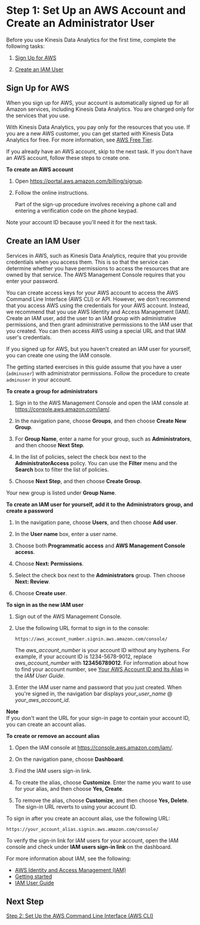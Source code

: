 # Step 1: Set Up an AWS Account and Create an Administrator User<a name="earlier-gs-1_11-setting-up"></a>

Before you use Kinesis Data Analytics for the first time, complete the following tasks:

1. [Sign Up for AWS](#earlier-gs-1_11-setting-up-signup)

1. [Create an IAM User](#earlier-gs-1_11-setting-up-iam)

## Sign Up for AWS<a name="earlier-gs-1_11-setting-up-signup"></a>

When you sign up for AWS, your account is automatically signed up for all Amazon services, including Kinesis Data Analytics\. You are charged only for the services that you use\.

With Kinesis Data Analytics, you pay only for the resources that you use\. If you are a new AWS customer, you can get started with Kinesis Data Analytics for free\. For more information, see [AWS Free Tier](https://aws.amazon.com/free/)\.

If you already have an AWS account, skip to the next task\. If you don't have an AWS account, follow these steps to create one\.

**To create an AWS account**

1. Open [https://portal\.aws\.amazon\.com/billing/signup](https://portal.aws.amazon.com/billing/signup)\.

1. Follow the online instructions\.

   Part of the sign\-up procedure involves receiving a phone call and entering a verification code on the phone keypad\.

Note your account ID because you'll need it for the next task\.

## Create an IAM User<a name="earlier-gs-1_11-setting-up-iam"></a>

Services in AWS, such as Kinesis Data Analytics, require that you provide credentials when you access them\. This is so that the service can determine whether you have permissions to access the resources that are owned by that service\. The AWS Management Console requires that you enter your password\. 

You can create access keys for your AWS account to access the AWS Command Line Interface \(AWS CLI\) or API\. However, we don't recommend that you access AWS using the credentials for your AWS account\. Instead, we recommend that you use AWS Identity and Access Management \(IAM\)\. Create an IAM user, add the user to an IAM group with administrative permissions, and then grant administrative permissions to the IAM user that you created\. You can then access AWS using a special URL and that IAM user's credentials\.

If you signed up for AWS, but you haven't created an IAM user for yourself, you can create one using the IAM console\.

The getting started exercises in this guide assume that you have a user \(`adminuser`\) with administrator permissions\. Follow the procedure to create `adminuser` in your account\.





**To create a group for administrators**

1. Sign in to the AWS Management Console and open the IAM console at [https://console\.aws\.amazon\.com/iam/](https://console.aws.amazon.com/iam/)\.

1. In the navigation pane, choose **Groups**, and then choose **Create New Group**\.

1. For **Group Name**, enter a name for your group, such as **Administrators**, and then choose **Next Step**\.

1. In the list of policies, select the check box next to the **AdministratorAccess** policy\. You can use the **Filter** menu and the **Search** box to filter the list of policies\.

1. Choose **Next Step**, and then choose **Create Group**\.

Your new group is listed under **Group Name**\.

**To create an IAM user for yourself, add it to the Administrators group, and create a password**

1. In the navigation pane, choose **Users**, and then choose **Add user**\.

1. In the **User name** box, enter a user name\.

1. Choose both **Programmatic access** and **AWS Management Console access**\.

1. Choose **Next: Permissions**\.

1. Select the check box next to the **Administrators** group\. Then choose **Next: Review**\.

1. Choose **Create user**\.

**To sign in as the new IAM user**

1. Sign out of the AWS Management Console\.

1. Use the following URL format to sign in to the console:

   `https://aws_account_number.signin.aws.amazon.com/console/`

   The *aws\_account\_number* is your account ID without any hyphens\. For example, if your account ID is 1234\-5678\-9012, replace *aws\_account\_number* with **123456789012**\. For information about how to find your account number, see [Your AWS Account ID and Its Alias](https://docs.aws.amazon.com/IAM/latest/UserGuide/console_account-alias.html) in the *IAM User Guide*\.

1. Enter the IAM user name and password that you just created\. When you're signed in, the navigation bar displays *your\_user\_name* @ *your\_aws\_account\_id*\.

**Note**  
If you don't want the URL for your sign\-in page to contain your account ID, you can create an account alias\.

**To create or remove an account alias**

1. Open the IAM console at [https://console\.aws\.amazon\.com/iam/](https://console.aws.amazon.com/iam/)\.

1. On the navigation pane, choose **Dashboard**\.

1. Find the IAM users sign\-in link\.

1. To create the alias, choose **Customize**\. Enter the name you want to use for your alias, and then choose **Yes, Create**\.

1. To remove the alias, choose **Customize**, and then choose **Yes, Delete**\. The sign\-in URL reverts to using your account ID\.

To sign in after you create an account alias, use the following URL:

`https://your_account_alias.signin.aws.amazon.com/console/`

To verify the sign\-in link for IAM users for your account, open the IAM console and check under **IAM users sign\-in link** on the dashboard\.

For more information about IAM, see the following:
+ [AWS Identity and Access Management \(IAM\)](https://aws.amazon.com/iam/)
+ [Getting started](https://docs.aws.amazon.com/IAM/latest/UserGuide/getting-started.html)
+ [IAM User Guide](https://docs.aws.amazon.com/IAM/latest/UserGuide/)

## Next Step<a name="earlier-gs-1_11-setting-up-next-step-2"></a>

[Step 2: Set Up the AWS Command Line Interface \(AWS CLI\)](earlier-gs-1_11-setup-awscli.md)